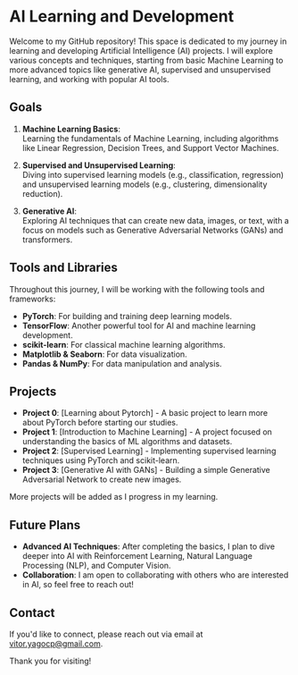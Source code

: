 # AI Learning and Development

Welcome to my GitHub repository! This space is dedicated to my journey in learning and developing Artificial Intelligence (AI) projects. I will explore various concepts and techniques, starting from basic Machine Learning to more advanced topics like generative AI, supervised and unsupervised learning, and working with popular AI tools.

## Goals

1. **Machine Learning Basics**:  
   Learning the fundamentals of Machine Learning, including algorithms like Linear Regression, Decision Trees, and Support Vector Machines.
   
2. **Supervised and Unsupervised Learning**:  
   Diving into supervised learning models (e.g., classification, regression) and unsupervised learning models (e.g., clustering, dimensionality reduction).

3. **Generative AI**:  
   Exploring AI techniques that can create new data, images, or text, with a focus on models such as Generative Adversarial Networks (GANs) and transformers.

## Tools and Libraries

Throughout this journey, I will be working with the following tools and frameworks:

- **PyTorch**: For building and training deep learning models.
- **TensorFlow**: Another powerful tool for AI and machine learning development.
- **scikit-learn**: For classical machine learning algorithms.
- **Matplotlib & Seaborn**: For data visualization.
- **Pandas & NumPy**: For data manipulation and analysis.

## Projects

- **Project 0**: [Learning about Pytorch] - A basic project to learn more about PyTorch before starting our studies.
- **Project 1**: [Introduction to Machine Learning] - A project focused on understanding the basics of ML algorithms and datasets.
- **Project 2**: [Supervised Learning] - Implementing supervised learning techniques using PyTorch and scikit-learn.
- **Project 3**: [Generative AI with GANs] - Building a simple Generative Adversarial Network to create new images.

More projects will be added as I progress in my learning.

## Future Plans

- **Advanced AI Techniques**: After completing the basics, I plan to dive deeper into AI with Reinforcement Learning, Natural Language Processing (NLP), and Computer Vision.
- **Collaboration**: I am open to collaborating with others who are interested in AI, so feel free to reach out!

## Contact

If you'd like to connect, please reach out via email at vitor.yagocp@gmail.com.

Thank you for visiting!
